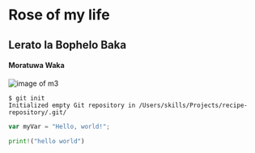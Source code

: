 # Rose of my life
## Lerato la Bophelo Baka
####  Moratuwa Waka

![image of m3](https://www.autocar.co.uk/sites/autocar.co.uk/files/styles/gallery_slide/public/images/car-reviews/first-drives/legacy/bmw_m3_cs_green_tyre_smoke_0.jpg?itok=mDvktEmH)

```
$ git init
Initialized empty Git repository in /Users/skills/Projects/recipe-repository/.git/
```

``` javascript
var myVar = "Hello, world!";
```

``` python
print!("hello world")
```
